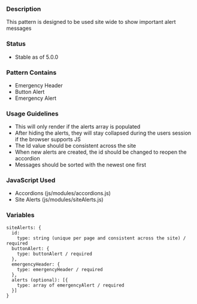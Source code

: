### Description
This pattern is designed to be used site wide to show important alert messages 


### Status
* Stable as of 5.0.0


### Pattern Contains
* Emergency Header
* Button Alert
* Emergency Alert

### Usage Guidelines 
  * This will only render if the alerts array is populated
  * After hiding the alerts, they will stay collapsed during the users session if the browser supports JS
  * The Id value should be consistent across the site
  * When new alerts are created, the id should be changed to reopen the accordion
  * Messages should be sorted with the newest one first

### JavaScript Used
* Accordions (js/modules/accordions.js)
* Site Alerts (js/modules/siteAlerts.js)

### Variables
~~~
siteAlerts: {
  id: 
    type: string (unique per page and consistent across the site) / required
  buttonAlert: {
    type: buttonAlert / required
  },
  emergencyHeader: {
    type: emergencyHeader / required
  },
  alerts (optional): [{
    type: array of emergencyAlert / required
  }]
}
~~~
